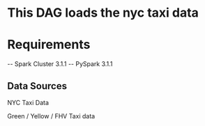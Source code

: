 # This DAG loads the nyc taxi data

# Requirements

-- Spark Cluster 3.1.1
-- PySpark 3.1.1

## Data Sources

NYC Taxi Data

Green / Yellow / FHV Taxi data
